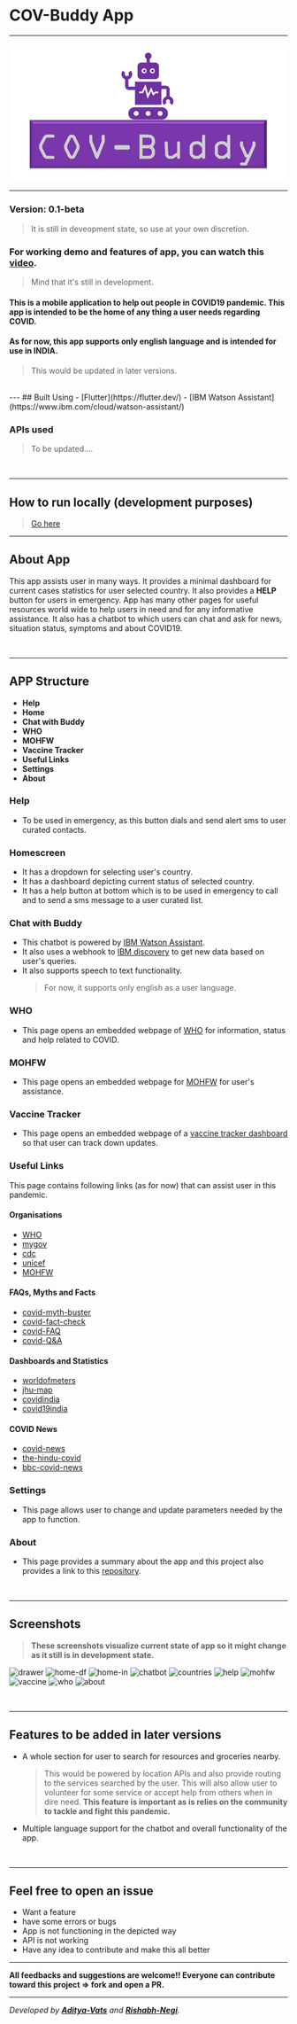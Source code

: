 # COV-Buddy App
---

![banner](https://github.com/avats-dev/COV-Buddy/blob/master/banner.png?raw=true)

---
### Version: 0.1-beta
> It is still in deveopment state, so use at your own discretion.

### **For working demo and features of app, you can watch this [video](https://drive.google.com/file/d/1m_XJcMxxB9k9HDfbgZN8t5HpOxpOxcZj/view?usp=sharing).** 
> Mind that it's still in development.

#### This is a mobile application to help out people in COVID19 pandemic. This app is intended to be the home of any thing a user needs regarding COVID.
#### As for now, this app supports only english language and is intended for use in INDIA. 
> This would be updated in later versions.


</br>
---
## Built Using 
- [Flutter](https://flutter.dev/)
- [IBM Watson Assistant](https://www.ibm.com/cloud/watson-assistant/)

### APIs used
> To be updated....

</br>

---
## How to run locally (development purposes)
> [Go here](https://flutter.dev/docs)

---
## About App
This app assists user in many ways. It provides a minimal dashboard for current cases statistics for user selected country. 
It also provides a **HELP** button for users in emergency. 
App has many other pages for useful resources world wide to help users in need and for any informative assistance.
It also has a chatbot to which users can chat and ask for news, situation status, symptoms and about COVID19.

</br>

---
## APP Structure
 * **Help**
 * **Home**
 * **Chat with Buddy**
 * **WHO**
 * **MOHFW**
 * **Vaccine Tracker**
 * **Useful Links**
 * **Settings**
 * **About**

### Help
- To be used in emergency, as this button dials and send alert sms to user curated contacts.

### Homescreen
- It has a dropdown for selecting user's country.
- It has a dashboard depicting current status of selected country.
- It has a help button at bottom which is to be used in emergency to call and to send a sms message to a user curated list.

### Chat with Buddy
- This chatbot is powered by [IBM Watson Assistant](https://www.ibm.com/cloud/watson-assistant/).
- It also uses a webhook to [IBM discovery](https://www.ibm.com/in-en/cloud/watson-discovery) to get new data based on user's queries.
- It also supports speech to text functionality.
  > For now, it supports only english as a user language.
  
### WHO
- This page opens an embedded webpage of [WHO](https://www.who.int/emergencies/diseases/novel-coronavirus-2019) for information, status and help related to COVID.

### MOHFW
- This page opens an embedded webpage for [MOHFW](https://www.mohfw.gov.in/) for user's assistance.

### Vaccine Tracker
- This page opens an embedded webpage of a [vaccine tracker dashboard](https://covid-19tracker.milkeninstitute.org/) so that user can track down updates.

### Useful Links
This page contains following links (as for now) that can assist user in this pandemic.

#### Organisations
- [WHO](https://www.who.int/emergencies/diseases/novel-coronavirus-2019)
- [mygov](https://www.mygov.in/covid-19/)
- [cdc](https://www.cdc.gov/coronavirus/2019-ncov/index.html)
- [unicef](https://www.unicef.org/coronavirus/covid-19)
- [MOHFW](https://www.mohfw.gov.in/)

#### FAQs, Myths and Facts
- [covid-myth-buster](https://transformingindia.mygov.in/covid-19/?sector=myth-busters&type=en#scrolltothis)
- [covid-fact-check](https://transformingindia.mygov.in/covid-19/?sector=fact-check&type=en#scrolltothis)
- [covid-FAQ](https://www.cdc.gov/coronavirus/2019-ncov/daily-life-coping/share-facts.html)
- [covid-Q&A](https://www.who.int/emergencies/diseases/novel-coronavirus-2019/question-and-answers-hub)

#### Dashboards and Statistics
- [worldofmeters](https://www.worldometers.info/coronavirus/)
- [jhu-map](https://coronavirus.jhu.edu/map.html)
- [covidindia](https://covidindia.org/)
- [covid19india](https://www.covid19india.org/)

#### COVID News
- [covid-news](https://www.msdmanuals.com/home/resourcespages/select-covid-19-news)
- [the-hindu-covid](https://www.thehindu.com/topic/coronavirus/)
- [bbc-covid-news](https://www.bbc.com/news/coronavirus)

### Settings
- This page allows user to change and update parameters needed by the app to function.

### About
- This page provides a summary about the app and this project also provides a link to this [repository]().

</br>

---
## Screenshots
> **These screenshots visualize current state of app so it might change as it still is in development state.**

![drawer](https://github.com/avats-dev/TheGlitch-app/blob/master/gallery/drawer.png?raw=true)
![home-df](https://github.com/avats-dev/TheGlitch-app/blob/master/gallery/home-df.png?raw=true)
![home-in](https://github.com/avats-dev/TheGlitch-app/blob/master/gallery/home-in.png?raw=true)
![chatbot](https://github.com/avats-dev/TheGlitch-app/blob/master/gallery/chatbot.png?raw=true)
![countries](https://github.com/avats-dev/TheGlitch-app/blob/master/gallery/countries.png?raw=true)
![help](https://github.com/avats-dev/TheGlitch-app/blob/master/gallery/help.png?raw=true)
![mohfw](https://github.com/avats-dev/TheGlitch-app/blob/master/gallery/mohfw.png?raw=true)
![vaccine](https://github.com/avats-dev/TheGlitch-app/blob/master/gallery/vaccine.png?raw=true)
![who](https://github.com/avats-dev/TheGlitch-app/blob/master/gallery/who.png?raw=true)
![about](https://github.com/avats-dev/TheGlitch-app/blob/master/gallery/about.png?raw=true)


</br>

---
## Features to be added in later versions
- A whole section for user to search for resources and groceries nearby.
  > This would be powered by location APIs and also provide routing to the services searched by the user. This will also allow user to volunteer for some service or accept help from others when in dire need.
  > **This feature is important as is relies on the community to tackle and fight this pandemic.**
 - Multiple language support for the chatbot and overall functionality of the app.
 
</br>

---
## Feel free to open an issue
- Want a feature 
- have some errors or bugs
- App is not functioning in the depicted way
- API is not working
- Have any idea to contribute and make this all better

---
**All feedbacks and suggestions are welcome!! Everyone can contribute toward this project => fork and open a PR.**

---
_Developed by **[Aditya-Vats](https://github.com/avats-dev)** and **[Rishabh-Negi](https://github.com/Rishabh-Negi)**._


